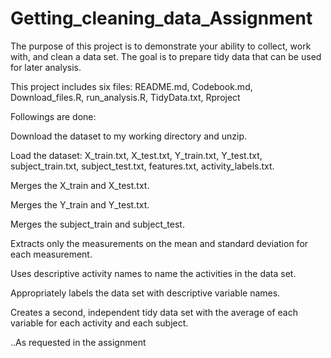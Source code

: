# Getting_cleaning_data_Assignment

The purpose of this project is to demonstrate your ability to collect, work with, and clean a data set. The goal is to prepare tidy data that can be used for later analysis. 

This project includes six files: README.md, Codebook.md, Download_files.R, run_analysis.R, TidyData.txt, Rproject

Followings are done:

Download the dataset to my working directory and unzip.

Load the dataset: X_train.txt, X_test.txt, Y_train.txt, Y_test.txt, subject_train.txt, subject_test.txt, features.txt, activity_labels.txt.

Merges the X_train and X_test.txt.

Merges the Y_train and Y_test.txt.

Merges the subject_train and subject_test.

Extracts only the measurements on the mean and standard deviation for each measurement.

Uses descriptive activity names to name the activities in the data set.

Appropriately labels the data set with descriptive variable names.

Creates a second, independent tidy data set with the average of each variable for each activity and each subject.

..As requested in the assignment
